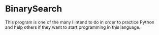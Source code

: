 # BinarySearch

This program is one of the many I intend to do in order to practice Python and help others if they want to start programming in this language.
